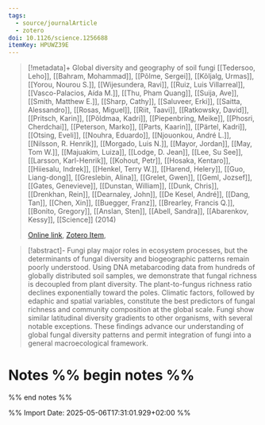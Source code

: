 ```yaml
---
tags:
  - source/journalArticle
  - zotero
doi: 10.1126/science.1256688
itemKey: HPUWZ39E
---
```

>[!metadata]+
> Global diversity and geography of soil fungi
> [[Tedersoo, Leho]], [[Bahram, Mohammad]], [[Põlme, Sergei]], [[Kõljalg, Urmas]], [[Yorou, Nourou S.]], [[Wijesundera, Ravi]], [[Ruiz, Luis Villarreal]], [[Vasco-Palacios, Aída M.]], [[Thu, Pham Quang]], [[Suija, Ave]], [[Smith, Matthew E.]], [[Sharp, Cathy]], [[Saluveer, Erki]], [[Saitta, Alessandro]], [[Rosas, Miguel]], [[Riit, Taavi]], [[Ratkowsky, David]], [[Pritsch, Karin]], [[Põldmaa, Kadri]], [[Piepenbring, Meike]], [[Phosri, Cherdchai]], [[Peterson, Marko]], [[Parts, Kaarin]], [[Pärtel, Kadri]], [[Otsing, Eveli]], [[Nouhra, Eduardo]], [[Njouonkou, André L.]], [[Nilsson, R. Henrik]], [[Morgado, Luis N.]], [[Mayor, Jordan]], [[May, Tom W.]], [[Majuakim, Luiza]], [[Lodge, D. Jean]], [[Lee, Su See]], [[Larsson, Karl-Henrik]], [[Kohout, Petr]], [[Hosaka, Kentaro]], [[Hiiesalu, Indrek]], [[Henkel, Terry W.]], [[Harend, Helery]], [[Guo, Liang-dong]], [[Greslebin, Alina]], [[Grelet, Gwen]], [[Geml, Jozsef]], [[Gates, Genevieve]], [[Dunstan, William]], [[Dunk, Chris]], [[Drenkhan, Rein]], [[Dearnaley, John]], [[De Kesel, André]], [[Dang, Tan]], [[Chen, Xin]], [[Buegger, Franz]], [[Brearley, Francis Q.]], [[Bonito, Gregory]], [[Anslan, Sten]], [[Abell, Sandra]], [[Abarenkov, Kessy]], 
> [[Science]] (2014)
> 
> [Online link](https://www.science.org/doi/10.1126/science.1256688), [Zotero Item](zotero://select/library/items/HPUWZ39E), 

>[!abstract]-
>Fungi play major roles in ecosystem processes, but the determinants of fungal diversity and biogeographic patterns remain poorly understood. Using DNA metabarcoding data from hundreds of globally distributed soil samples, we demonstrate that fungal richness is decoupled from plant diversity. The plant-to-fungus richness ratio declines exponentially toward the poles. Climatic factors, followed by edaphic and spatial variables, constitute the best predictors of fungal richness and community composition at the global scale. Fungi show similar latitudinal diversity gradients to other organisms, with several notable exceptions. These findings advance our understanding of global fungal diversity patterns and permit integration of fungi into a general macroecological framework.

# Notes %% begin notes %%

%% end notes %%




%% Import Date: 2025-05-06T17:31:01.929+02:00 %%
